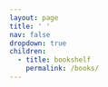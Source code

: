 ```yaml
---
layout: page
title: ' '
nav: false
dropdown: true
children:
  - title: bookshelf
    permalink: /books/
---
```

